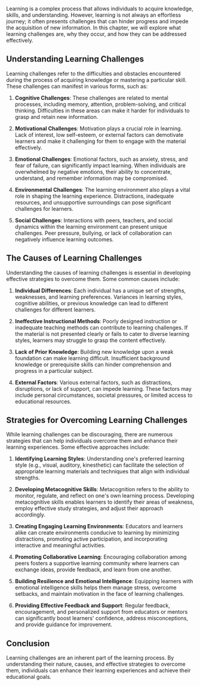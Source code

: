 
Learning is a complex process that allows individuals to acquire knowledge, skills, and understanding. However, learning is not always an effortless journey; it often presents challenges that can hinder progress and impede the acquisition of new information. In this chapter, we will explore what learning challenges are, why they occur, and how they can be addressed effectively.

## Understanding Learning Challenges

Learning challenges refer to the difficulties and obstacles encountered during the process of acquiring knowledge or mastering a particular skill. These challenges can manifest in various forms, such as:

1. **Cognitive Challenges**: These challenges are related to mental processes, including memory, attention, problem-solving, and critical thinking. Difficulties in these areas can make it harder for individuals to grasp and retain new information.
    
2. **Motivational Challenges**: Motivation plays a crucial role in learning. Lack of interest, low self-esteem, or external factors can demotivate learners and make it challenging for them to engage with the material effectively.
    
3. **Emotional Challenges**: Emotional factors, such as anxiety, stress, and fear of failure, can significantly impact learning. When individuals are overwhelmed by negative emotions, their ability to concentrate, understand, and remember information may be compromised.
    
4. **Environmental Challenges**: The learning environment also plays a vital role in shaping the learning experience. Distractions, inadequate resources, and unsupportive surroundings can pose significant challenges for learners.
    
5. **Social Challenges**: Interactions with peers, teachers, and social dynamics within the learning environment can present unique challenges. Peer pressure, bullying, or lack of collaboration can negatively influence learning outcomes.
    

## The Causes of Learning Challenges

Understanding the causes of learning challenges is essential in developing effective strategies to overcome them. Some common causes include:

1. **Individual Differences**: Each individual has a unique set of strengths, weaknesses, and learning preferences. Variances in learning styles, cognitive abilities, or previous knowledge can lead to different challenges for different learners.
    
2. **Ineffective Instructional Methods**: Poorly designed instruction or inadequate teaching methods can contribute to learning challenges. If the material is not presented clearly or fails to cater to diverse learning styles, learners may struggle to grasp the content effectively.
    
3. **Lack of Prior Knowledge**: Building new knowledge upon a weak foundation can make learning difficult. Insufficient background knowledge or prerequisite skills can hinder comprehension and progress in a particular subject.
    
4. **External Factors**: Various external factors, such as distractions, disruptions, or lack of support, can impede learning. These factors may include personal circumstances, societal pressures, or limited access to educational resources.
    

## Strategies for Overcoming Learning Challenges

While learning challenges can be discouraging, there are numerous strategies that can help individuals overcome them and enhance their learning experiences. Some effective approaches include:

1. **Identifying Learning Styles**: Understanding one's preferred learning style (e.g., visual, auditory, kinesthetic) can facilitate the selection of appropriate learning materials and techniques that align with individual strengths.
    
2. **Developing Metacognitive Skills**: Metacognition refers to the ability to monitor, regulate, and reflect on one's own learning process. Developing metacognitive skills enables learners to identify their areas of weakness, employ effective study strategies, and adjust their approach accordingly.
    
3. **Creating Engaging Learning Environments**: Educators and learners alike can create environments conducive to learning by minimizing distractions, promoting active participation, and incorporating interactive and meaningful activities.
    
4. **Promoting Collaborative Learning**: Encouraging collaboration among peers fosters a supportive learning community where learners can exchange ideas, provide feedback, and learn from one another.
    
5. **Building Resilience and Emotional Intelligence**: Equipping learners with emotional intelligence skills helps them manage stress, overcome setbacks, and maintain motivation in the face of learning challenges.
    
6. **Providing Effective Feedback and Support**: Regular feedback, encouragement, and personalized support from educators or mentors can significantly boost learners' confidence, address misconceptions, and provide guidance for improvement.
    

## Conclusion

Learning challenges are an inherent part of the learning process. By understanding their nature, causes, and effective strategies to overcome them, individuals can enhance their learning experiences and achieve their educational goals.
